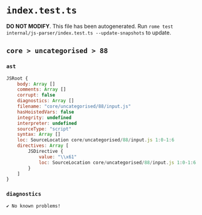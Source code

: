 # `index.test.ts`

**DO NOT MODIFY**. This file has been autogenerated. Run `rome test internal/js-parser/index.test.ts --update-snapshots` to update.

## `core > uncategorised > 88`

### `ast`

```javascript
JSRoot {
	body: Array []
	comments: Array []
	corrupt: false
	diagnostics: Array []
	filename: "core/uncategorised/88/input.js"
	hasHoistedVars: false
	integrity: undefined
	interpreter: undefined
	sourceType: "script"
	syntax: Array []
	loc: SourceLocation core/uncategorised/88/input.js 1:0-1:6
	directives: Array [
		JSDirective {
			value: "\\x61"
			loc: SourceLocation core/uncategorised/88/input.js 1:0-1:6
		}
	]
}
```

### `diagnostics`

```
✔ No known problems!

```
